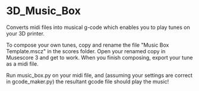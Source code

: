 # 3D_Music_Box
Converts midi files into musical g-code which enables you to play tunes on your 3D printer.

To compose your own tunes, copy and rename the file "Music Box Template.mscz" in the scores folder. Open your renamed copy in Musescore 3 and get to work. When you finish composing, export your tune as a midi file.

Run music_box.py on your midi file, and (assuming your settings are correct in gcode_maker.py) the resultant gcode file should play the music!
